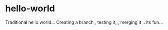# hello-world
Traditional hello world...
Creating a branch,, testing it,,, merging it .. its fun...
